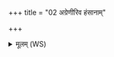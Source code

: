 +++
title = "02 अग्रेणीरिव हंसानाम्"

+++
<details><summary>मूलम् (WS)</summary>

अग्रेणीरिव हंसानां प्रपश्यन्ती पुरस्पथम् ।  
जिह्वे मा विव्यथो मा यथा पूर्वं त्वं वदः ॥ २ ॥
</details>